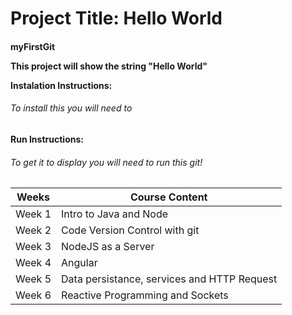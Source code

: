 <h1> Project Title: Hello World
<h4> myFirstGit


This project will show the string "Hello World"

**Instalation Instructions:**
###### To install this you will need to



**Run Instructions:**
###### To get it to display you will need to run this git!

Weeks| Course Content
------------ | -------------
Week 1 | Intro to Java and Node
Week 2 | Code Version Control with git
Week 3 | NodeJS as a Server
Week 4 | Angular
Week 5 | Data persistance, services and HTTP Request
Week 6 | Reactive Programming and Sockets
